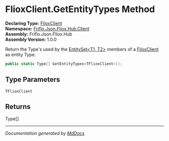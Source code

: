 ﻿<!--  
  <auto-generated>   
    The contents of this file were generated by a tool.  
    Changes to this file may be list if the file is regenerated  
  </auto-generated>   
-->

# FlioxClient.GetEntityTypes Method

**Declaring Type:** [FlioxClient](../index.md)  
**Namespace:** [Friflo.Json.Fliox.Hub.Client](../../index.md)  
**Assembly:** Friflo.Json.Fliox.Hub  
**Assembly Version:** 1.0.0

Return the Type's used by the [EntitySet\<T1, T2\>](../../EntitySet-2/index.md) members of a [FlioxClient](../index.md) as entity Type. 

```csharp
public static Type[] GetEntityTypes<TFlioxClient>();
```

## Type Parameters

`TFlioxClient`

## Returns

Type\[\]

___

*Documentation generated by [MdDocs](https://github.com/ap0llo/mddocs)*

